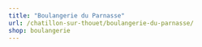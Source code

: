 ```yaml
---
title: "Boulangerie du Parnasse"
url: /chatillon-sur-thouet/boulangerie-du-parnasse/
shop: boulangerie
---
```

